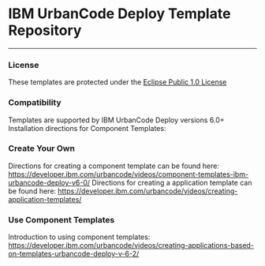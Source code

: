 # IBM UrbanCode Deploy Template Repository 
---

### License
These templates are protected under the [Eclipse Public 1.0 License](http://www.eclipse.org/legal/epl-v10.html)

### Compatibility
Templates are supported by IBM UrbanCode Deploy versions 6.0+
Installation directions for Component Templates: 
    
### Create Your Own
Directions for creating a component template can be found here: https://developer.ibm.com/urbancode/videos/component-templates-ibm-urbancode-deploy-v6-0/
Directions for creating a application template can be found here: https://developer.ibm.com/urbancode/videos/creating-application-templates/
    
### Use Component Templates
Introduction to using component templates: https://developer.ibm.com/urbancode/videos/creating-applications-based-on-templates-urbancode-deploy-v-6-2/